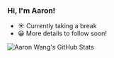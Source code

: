 ### Hi, I'm Aaron! 

- ☀️ Currently taking a break
- 😀 More details to follow soon!


![Aaron Wang's GitHub Stats](https://github-readme-stats.vercel.app/api?username=aaron-wang&show_icons=true&theme=vue)

<!-- ![visitor badge](https://visitor-badge.glitch.me/badge?page_id=aaron-wang.visitor-badge) -->

<!--
**aaron-wang/aaron-wang** is a ✨ _special_ ✨ repository because its `README.md` (this file) appears on your GitHub profile.

Here are some ideas to get you started:

- 🔭 I’m currently working on ...
- 🌱 I’m currently learning ...
- 👯 I’m looking to collaborate on ...
- 🤔 I’m looking for help with ...
- 💬 Ask me about ...
- 📫 How to reach me: ...
- 😄 Pronouns: ...
- ⚡ Fun fact: ...
👋
-->
